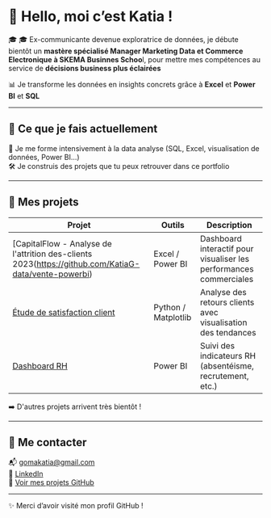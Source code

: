 # 👋 Hello, moi c’est Katia !

🎓 🎓 Ex-communicante devenue exploratrice de données, je débute bientôt un **mastère spécialisé Manager Marketing Data et Commerce Electronique à SKEMA Businnes Schoo**l, pour mettre mes compétences au service de **décisions business plus éclairées**

📊 Je transforme les données en insights concrets grâce à **Excel** et **Power BI** et **SQL**

---

## 🚀 Ce que je fais actuellement

🔎 Je me forme intensivement à la data analyse (SQL, Excel, visualisation de données, Power BI...)  
🛠 Je construis des projets que tu peux retrouver dans ce portfolio  

---

## 📁 Mes projets

| Projet | Outils | Description |
|--------|--------|-------------|
| [CapitalFlow - Analyse de l'attrition des-clients 2023(https://github.com/KatiaG-data/vente-powerbi) | Excel / Power BI | Dashboard interactif pour visualiser les performances commerciales |
| [Étude de satisfaction client](https://github.com/KatiaG-data/satisfaction-python) | Python / Matplotlib | Analyse des retours clients avec visualisation des tendances |
| [Dashboard RH](https://github.com/KatiaG-data/dashboard-rh) | Power BI | Suivi des indicateurs RH (absentéisme, recrutement, etc.) |

➡️ D'autres projets arrivent très bientôt !

---


## 🤝 Me contacter

📬 [gomakatia@gmail.com](mailto:gomakatia@gmail.com)  
💼 [LinkedIn](https://www.linkedin.com/in/katia-profil/)  
📁 [Voir mes projets GitHub](https://github.com/KatiaG-data?tab=repositories)

---

✨ Merci d’avoir visité mon profil GitHub !  
